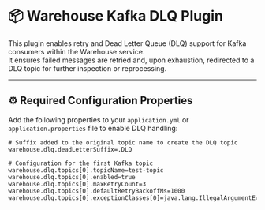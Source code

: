 # 📦 Warehouse Kafka DLQ Plugin

This plugin enables retry and Dead Letter Queue (DLQ) support for Kafka consumers within the Warehouse service.  
It ensures failed messages are retried and, upon exhaustion, redirected to a DLQ topic for further inspection or reprocessing.

---

## ⚙️ Required Configuration Properties

Add the following properties to your `application.yml` or `application.properties` file to enable DLQ handling:

```properties
# Suffix added to the original topic name to create the DLQ topic
warehouse.dlq.deadLetterSuffix=.DLQ

# Configuration for the first Kafka topic
warehouse.dlq.topics[0].topicName=test-topic
warehouse.dlq.topics[0].enabled=true
warehouse.dlq.topics[0].maxRetryCount=3
warehouse.dlq.topics[0].defaultRetryBackoffMs=1000
warehouse.dlq.topics[0].exceptionClasses[0]=java.lang.IllegalArgumentException